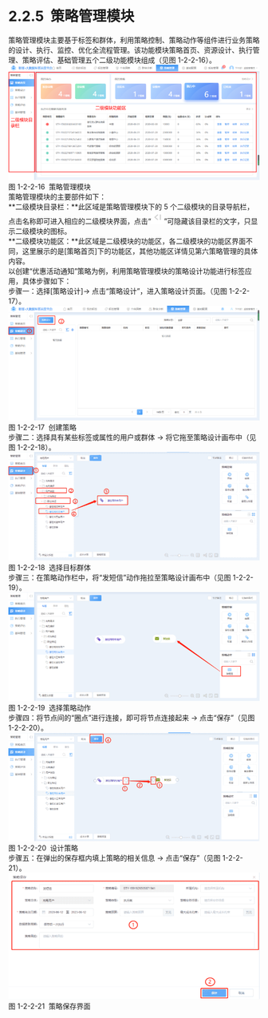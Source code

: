 # 2.2.5  策略管理模块

策略管理模块主要基于标签和群体，利用策略控制、策略动作等组件进行业务策略的设计、执行、监控、优化全流程管理。该功能模块策略首页、资源设计、执行管理、策略评估、基础管理五个二级功能模块组成（见图 1-2-2-16）。<br />![](<../../assets/images/(39).png#height=190&width=415>)<br />图 1-2-2-16  策略管理模块<br />策略管理模块的主要部件如下：<br />**二级模块目录栏：**此区域是策略管理模块下的 5 个二级模块的目录导航栏，点击名称即可进入相应的二级模块界面，点击“![](<../../assets/images/(40).png#height=12&width=13>)”可隐藏该目录栏的文字，只显示二级模块的图标。<br />**二级模块功能区：**此区域是二级模块的功能区，各二级模块的功能区界面不同，这里展示的是[策略首页]下的功能区，其他功能区详情见第六策略管理的具体内容。<br />以创建“优惠活动通知”策略为例，利用策略管理模块的策略设计功能进行标签应用，具体步骤如下：<br />步骤一：选择[策略设计]→ 点击“策略设计”，进入策略设计页面。（见图 1-2-2-17）。<br />![](<../../assets/images/(41).png#height=190&width=415>)<br />图 1-2-2-17  创建策略<br />步骤二：选择具有某些标签或属性的用户或群体 → 将它拖至策略设计画布中（见图 1-2-2-18）。<br />![](<../../assets/images/(42).png#height=179&width=415>)<br />图 1-2-2-18  选择目标群体<br />步骤三：在策略动作栏中，将“发短信”动作拖拉至策略设计画布中（见图 1-2-2-19）。<br />![](<../../assets/images/(43).png#height=179&width=415>)<br />图 1-2-2-19  选择策略动作<br />步骤四：将节点间的“圈点”进行连接，即可将节点连接起来 → 点击“保存”（见图 1-2-2-20）。<br />![](<../../assets/images/(44).png#height=179&width=415>)<br />图 1-2-2-20  设计策略<br />步骤五：在弹出的保存框内填上策略的相关信息 → 点击“保存”（见图 1-2-2-21）。<br />
![](<../../assets/images/(45).png#height=209&width=415>)
<br />图 1-2-2-21  策略保存界面
<a name="DRHzZ"></a>